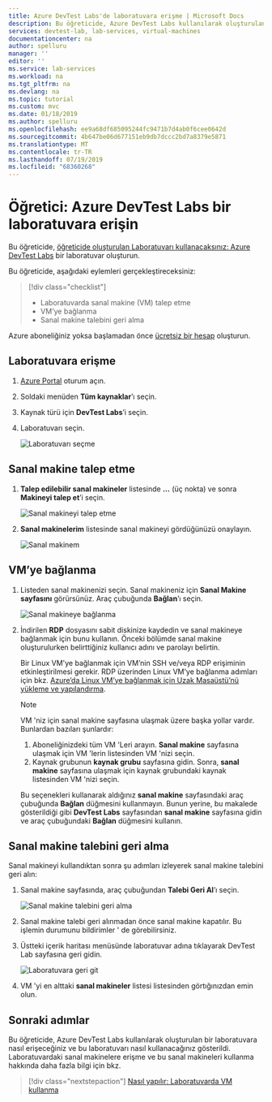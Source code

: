 ```yaml
---
title: Azure DevTest Labs'de laboratuvara erişme | Microsoft Docs
description: Bu öğreticide, Azure DevTest Labs kullanılarak oluşturulan laboratuvara erişir, sanal makineler talep eder, sanal makineleri kullanır ve sanal makine talebini geri alırsınız.
services: devtest-lab, lab-services, virtual-machines
documentationcenter: na
author: spelluru
manager: ''
editor: ''
ms.service: lab-services
ms.workload: na
ms.tgt_pltfrm: na
ms.devlang: na
ms.topic: tutorial
ms.custom: mvc
ms.date: 01/18/2019
ms.author: spelluru
ms.openlocfilehash: ee9a68df685095244fc9471b7d4ab0f6cee0642d
ms.sourcegitcommit: 4b647be06d677151eb9db7dccc2bd7a8379e5871
ms.translationtype: MT
ms.contentlocale: tr-TR
ms.lasthandoff: 07/19/2019
ms.locfileid: "68360268"
---
```

# <a name="tutorial-access-a-lab-in-azure-devtest-labs"></a>Öğretici: Azure DevTest Labs bir laboratuvara erişin
Bu öğreticide, [öğreticide oluşturulan Laboratuvarı kullanacaksınız: Azure DevTest Labs](tutorial-create-custom-lab.md) bir laboratuvar oluşturun.

Bu öğreticide, aşağıdaki eylemleri gerçekleştireceksiniz:

> [!div class="checklist"]
> * Laboratuvarda sanal makine (VM) talep etme
> * VM’ye bağlanma
> * Sanal makine talebini geri alma

Azure aboneliğiniz yoksa başlamadan önce [ücretsiz bir hesap](https://azure.microsoft.com/free/) oluşturun.

## <a name="access-the-lab"></a>Laboratuvara erişme

1. [Azure Portal](https://portal.azure.com) oturum açın.
2. Soldaki menüden **Tüm kaynaklar**’ı seçin. 
3. Kaynak türü için **DevTest Labs**’i seçin. 
4. Laboratuvarı seçin. 

    ![Laboratuvarı seçme](./media/tutorial-use-custom-lab/search-for-select-custom-lab.png)

## <a name="claim-a-vm"></a>Sanal makine talep etme

1. **Talep edilebilir sanal makineler** listesinde **...** (üç nokta) ve sonra **Makineyi talep et**’i seçin.

    ![Sanal makineyi talep etme](./media/tutorial-use-custom-lab/claim-virtual-machine.png)
1. **Sanal makinelerim** listesinde sanal makineyi gördüğünüzü onaylayın.

    ![Sanal makinem](./media/tutorial-use-custom-lab/my-virtual-machines.png)

## <a name="connect-to-the-vm"></a>VM’ye bağlanma

1. Listeden sanal makinenizi seçin. Sanal makineniz için **Sanal Makine sayfasını** görürsünüz. Araç çubuğunda **Bağlan**’ı seçin.

    ![Sanal makineye bağlanma](./media/tutorial-use-custom-lab/connect-button.png)
2. İndirilen **RDP** dosyasını sabit diskinize kaydedin ve sanal makineye bağlanmak için bunu kullanın. Önceki bölümde sanal makine oluşturulurken belirttiğiniz kullanıcı adını ve parolayı belirtin. 

    Bir Linux VM'ye bağlanmak için VM’nin SSH ve/veya RDP erişiminin etkinleştirilmesi gerekir. RDP üzerinden Linux VM’ye bağlanma adımları için bkz. [Azure’da Linux VM’ye bağlanmak için Uzak Masaüstü’nü yükleme ve yapılandırma](../virtual-machines/linux/use-remote-desktop.md). 

    > [!NOTE]
    > VM 'niz için sanal makine sayfasına ulaşmak üzere başka yollar vardır. Bunlardan bazıları şunlardır: 
    > 
    > 1. Aboneliğinizdeki tüm VM 'Leri arayın. **Sanal makine** sayfasına ulaşmak için VM 'lerin listesinden VM 'nizi seçin.
    > 2. Kaynak grubunun **kaynak grubu** sayfasına gidin. Sonra, **sanal makine** sayfasına ulaşmak için kaynak grubundaki kaynak listesinden VM 'nizi seçin. 
    >
    > Bu seçenekleri kullanarak aldığınız **sanal makine** sayfasındaki araç çubuğunda **Bağlan** düğmesini kullanmayın. Bunun yerine, bu makalede gösterildiği gibi **DevTest Labs** sayfasından **sanal makine** sayfasına gidin ve araç çubuğundaki **Bağlan** düğmesini kullanın.


## <a name="unclaim-the-vm"></a>Sanal makine talebini geri alma
Sanal makineyi kullandıktan sonra şu adımları izleyerek sanal makine talebini geri alın: 

1. Sanal makine sayfasında, araç çubuğundan **Talebi Geri Al**’ı seçin. 

    ![Sanal makine talebini geri alma](./media/tutorial-use-custom-lab/unclaim-vm-menu.png)
1. Sanal makine talebi geri alınmadan önce sanal makine kapatılır. Bu işlemin durumunu bildirimler ' de görebilirsiniz.  
3. Üstteki içerik haritası menüsünde laboratuvar adına tıklayarak DevTest Lab sayfasına geri gidin. 
    
    ![Laboratuvara geri git](./media/tutorial-use-custom-lab/breadcrumb-to-lab.png)
1. VM 'yi en alttaki **sanal makineler** listesi listesinden görtığınızdan emin olun.

    
## <a name="next-steps"></a>Sonraki adımlar
Bu öğreticide, Azure DevTest Labs kullanılarak oluşturulan bir laboratuvara nasıl erişeceğiniz ve bu laboratuvarı nasıl kullanacağınız gösterildi. Laboratuvardaki sanal makinelere erişme ve bu sanal makineleri kullanma hakkında daha fazla bilgi için bkz. 

> [!div class="nextstepaction"]
> [Nasıl yapılır: Laboratuvarda VM kullanma](devtest-lab-add-vm.md)


